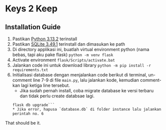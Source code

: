 # Keys 2 Keep 
## Installation Guide

1. Pastikan [Python 3.13.2](https://www.python.org/) terinstall
2. Pastikan [SQLite 3.49.1](https://www.sqlite.org/download.html) terinstall dan dimasukan ke path
3. Di directory applikasi ini, buatlah virtual environment python (nama bebas, tapi aku pake flask) `python -m venv flask`
4. Activate environment `flask/Scripts/activate.bat`
5. Jalankan code ini untuk download library `python -m pip install -r requirements.txt`
6. Initialisasi database dengan menjalankan code berikut di terminal, un-comment line 7-9 di file `main.py`, lalu jalankan kode, kemudian comment-kan lagi ketiga line tersebut.
	* Jika sudah pernah install, coba migrate database ke versi terbaru dan tidak perlu create databsae lagi.
	```flask db migrate
	flask db upgrade``` 
	* Jika error, hapusa `database.db` di folder instance lalu jalankan perintah no. 6

That should be it.
